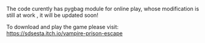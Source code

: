 The code curently has pygbag module for online play, whose modification is still at work , it will be updated soon!  
  
To download and play the game please visit: https://sdsesta.itch.io/vampire-prison-escape
